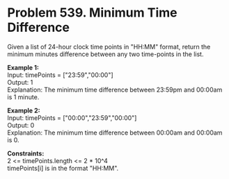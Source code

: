 # Problem 539. Minimum Time Difference
Given a list of 24-hour clock time points in "HH:MM" format, return the minimum minutes difference between any two time-points in the list.
 
<b>Example 1:</b> <br>
Input: timePoints = ["23:59","00:00"]<br>
Output: 1<br>
Explanation: The minimum time difference between 23:59pm and 00:00am is 1 minute.

<b>Example 2:</b> <br>
Input: timePoints = ["00:00","23:59","00:00"]<br>
Output: 0<br>
Explanation: The minimum time difference between 00:00am and 00:00am is 0.

<b>Constraints:</b> <br>
2 <= timePoints.length <= 2 * 10^4<br>
timePoints[i] is in the format "HH:MM".
